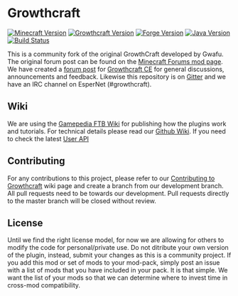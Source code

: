 Growthcraft 
===========

[![Minecraft Version](http://img.shields.io/minecraft/1.7.10.png?color=green)](https://minecraft.net/)
[![Growthcraft Version](http://img.shields.io/growthcraft/2.6.2.png?color=green)](https://github.com/GrowthcraftCE/Growthcraft-1.7)
[![Forge Version](http://img.shields.io/forge/10.13.4.1566.png?color=green)](http://files.minecraftforge.net/)
[![Java Version](http://img.shields.io/java/7.png?color=green)](https://www.java.com/en/)
[![Build Status](https://travis-ci.org/GrowthcraftCE/Growthcraft-1.7.svg?branch=master)](https://travis-ci.org/GrowthcraftCE/Growthcraft-1.7) 

This is a community fork of the original GrowthCraft developed by Gwafu. 
The original forum post can be found on the [Minecraft Forums mod page](http://www.minecraftforum.net/forums/mapping-and-modding/minecraft-mods/1286298-growthcraft-jul-15-2014-proper-1-7-10-release). We have created a [forum post](http://www.minecraftforum.net/forums/mapping-and-modding/minecraft-mods/wip-mods/2505072-growthcraft-community-edition-proper-1-7-10) for [Growthcraft CE](http://www.minecraftforum.net/forums/mapping-and-modding/minecraft-mods/wip-mods/2505072-growthcraft-community-edition-proper-1-7-10) for general discussions, announcements and feedback. Likewise this repository is on [Gitter](https://gitter.im/alatyami/Growthcraft-1.7) and we have an IRC channel on EsperNet (#growthcraft).

## Wiki

We are using the [Gamepedia FTB Wiki](http://ftb.gamepedia.com/GrowthCraft) for publishing how the plugins work and tutorials. 
For technical details please read our [Github Wiki](https://github.com/GrowthcraftCE/Growthcraft-1.7/wiki).
If you need to check the latest [User API](https://github.com/GrowthcraftCE/Growthcraft-1.7/wiki/User-API-(2.5.x))

## Contributing 

For any contributions to this project, please refer to our [Contributing to Growthcraft](https://github.com/GrowthcraftCE/Growthcraft-1.7/wiki/Contributing-to-Growthcraft) wiki page and create a branch from our development branch. All pull requests need to be towards our development. Pull requests directly to the master branch will be closed without review.

## License

Until we find the right license model, for now we are allowing for others to modify the code for personal/private use. Do not ditribute your own version of the plugin, instead, submit your changes as this is a community project. If you add this mod or set of mods to your mod-pack, simply post an issue with a list of mods that you have included in your pack. It is that simple. We want the list of your mods so that we can determine where to invest time in cross-mod compatibility.

